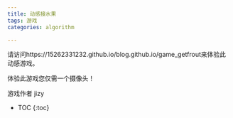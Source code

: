 ```yaml
---
title: 动感接水果
tags: 游戏
categories: algorithm

---
```




请访问https://15262331232.github.io/blog.github.io/game_getfrout来体验此动感游戏。

体验此游戏您仅需一个摄像头！



游戏作者 jizy

* TOC
{:toc}